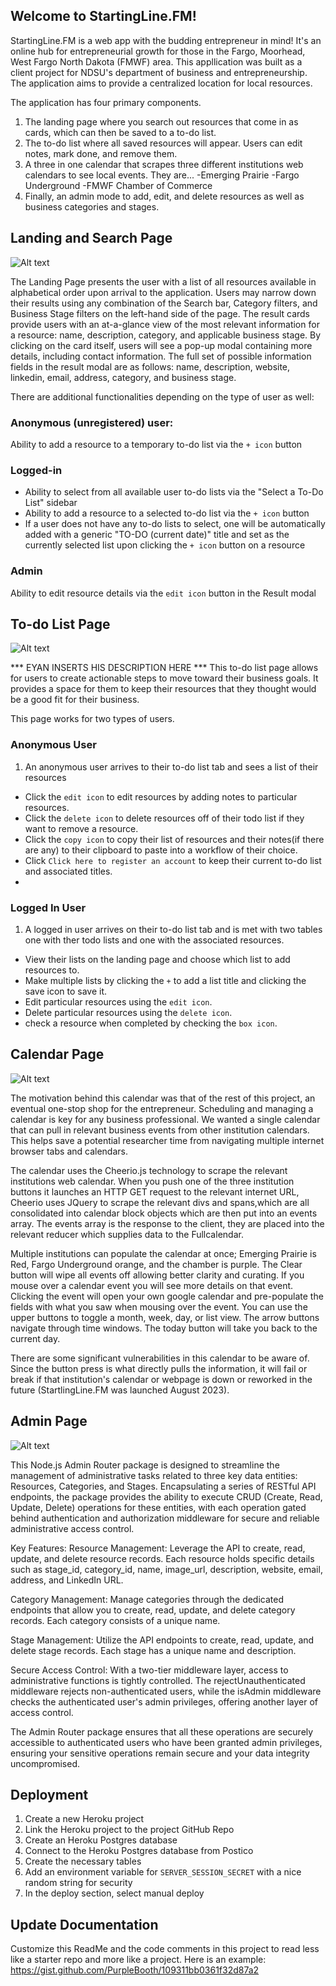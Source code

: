 ## Welcome to StartingLine.FM!

StartingLine.FM is a web app with the budding entrepreneur in mind!
It's an online hub for entrepreneurial growth for those in the Fargo, Moorhead, West Fargo North Dakota (FMWF) area.
This appllication was built as a client project for NDSU's department of business and entrepreneurship.
The application aims to provide a centralized location for local resources. 

The application has four primary components.

1. The landing page where you search out resources that come in as cards, which can then be saved to a to-do list.
2. The to-do list where all saved resources will appear. Users can edit notes, mark done, and remove them. 
3. A three in one calendar that scrapes three different institutions web calendars to see local events. They are...
  -Emerging Prairie
  -Fargo Underground
  -FMWF Chamber of Commerce
4. Finally, an admin mode to add, edit, and delete resources as well as business categories and stages. 



## Landing and Search Page

![Alt text](public/images/landing-page-screenshot.png)

The Landing Page presents the user with a list of all resources available in alphabetical order upon arrival to the application.
Users may narrow down their results using any combination of the Search bar, Category filters, and Business Stage filters on the left-hand side of the page.
The result cards provide users with an at-a-glance view of the most relevant information for a resource: name, description, category, and applicable business stage. 
By clicking on the card itself, users will see a pop-up modal containing more details, including contact information. The full set of possible information fields in the result modal are as follows: name, description, website, linkedin, email, address, category, and business stage. 

There are additional functionalities depending on the type of user as well:

### Anonymous (unregistered) user:
Ability to add a resource to a temporary to-do list via the `+ icon` button

### Logged-in 
- Ability to select from all available user to-do lists via the "Select a To-Do List" sidebar
- Ability to add a resource to a selected to-do list via the `+ icon` button
- If a user does not have any to-do lists to select, one will be automatically added with a generic "TO-DO (current date)" title and set as the currently selected list upon clicking the `+ icon` button on a resource

### Admin
Ability to edit resource details via the `edit icon` button in the Result modal

## To-do List Page

![Alt text](public/images/to-do-list-screenshot.png)

 *** EYAN INSERTS HIS DESCRIPTION HERE ***
 This to-do list page allows for users to create actionable steps to move toward their business goals. It provides a space for them to keep their resources that they thought would be a good fit for their business. 

 This page works for two types of users. 

 ### Anonymous User
 1. An anonymous user arrives to their to-do list tab and sees a list of their resources 
 - Click the `edit icon` to edit resources by adding notes to particular resources.
 - Click the `delete icon` to delete resources off of their todo list if they want to remove a resource.
 - Click the `copy icon` to copy their list of resources and their notes(if there are any) to their clipboard to paste into a workflow of their choice.
 - Click `Click here to register an account` to keep their current to-do list and associated titles. 
 - 
 
 ### Logged In User
 1. A logged in user arrives on their to-do list tab and is met with two tables one with ther todo lists and one with the associated resources. 
 - View their lists on the landing page and choose which list to add resources to. 
 - Make multiple lists by clicking the `+` to add a list title and clicking the save icon to save it. 
 - Edit particular resources using the `edit icon`. 
 - Delete particular resources using the `delete icon`.
 - check a resource when completed by checking the `box icon`.

## Calendar Page

![Alt text](public/images/Calendar-page-screenshot.png)


The motivation behind this calendar was that of the rest of this project, an eventual one-stop shop for the entrepreneur. Scheduling and managing a calendar is key for any business professional. We wanted a single calendar that can pull in relevant business events from other institution calendars. This helps save a potential researcher time from navigating multiple internet browser tabs and calendars. 

The calendar uses the Cheerio.js technology to scrape the relevant institutions web calendar. When you push one of the three institution buttons it launches an HTTP GET request to the relevant internet URL, Cheerio uses JQuery to scrape the relevant divs and spans,which are all consolidated into calendar block objects which are then put into an events array. The events array is the response to the client, they are placed into the relevant reducer which supplies data to the Fullcalendar.

Multiple institutions can populate the calendar at once; Emerging Prairie is Red, Fargo Underground orange, and the chamber is purple. The Clear button will wipe all events off allowing better clarity and curating. If you mouse over a calendar event you will see more details on that event. Clicking the event will open your own google calendar and pre-populate the fields with what you saw when mousing over the event. You can use the upper buttons to toggle a month, week, day, or list view. The arrow buttons navigate through time windows. The today button will take you back to the current day.

There are some significant vulnerabilities in this calendar to be aware of. Since the button press is what directly pulls the information, it will fail or break if that institution's calendar or webpage is down or reworked in the future (StartlingLine.FM was launched August 2023). 

## Admin Page

![Alt text](public/images/admin-page-screenshot.png)


This Node.js Admin Router package is designed to streamline the management of administrative tasks related to three key data entities: Resources, Categories, and Stages. Encapsulating a series of RESTful API endpoints, the package provides the ability to execute CRUD (Create, Read, Update, Delete) operations for these entities, with each operation gated behind authentication and authorization middleware for secure and reliable administrative access control.

Key Features:
Resource Management: Leverage the API to create, read, update, and delete resource records. Each resource holds specific details such as stage_id, category_id, name, image_url, description, website, email, address, and LinkedIn URL.

Category Management: Manage categories through the dedicated endpoints that allow you to create, read, update, and delete category records. Each category consists of a unique name.

Stage Management: Utilize the API endpoints to create, read, update, and delete stage records. Each stage has a unique name and description.

Secure Access Control: With a two-tier middleware layer, access to administrative functions is tightly controlled. The rejectUnauthenticated middleware rejects non-authenticated users, while the isAdmin middleware checks the authenticated user's admin privileges, offering another layer of access control.

The Admin Router package ensures that all these operations are securely accessible to authenticated users who have been granted admin privileges, ensuring your sensitive operations remain secure and your data integrity uncompromised.





## Deployment

1. Create a new Heroku project
1. Link the Heroku project to the project GitHub Repo
1. Create an Heroku Postgres database
1. Connect to the Heroku Postgres database from Postico
1. Create the necessary tables
1. Add an environment variable for `SERVER_SESSION_SECRET` with a nice random string for security
1. In the deploy section, select manual deploy

## Update Documentation

Customize this ReadMe and the code comments in this project to read less like a starter repo and more like a project. Here is an example: https://gist.github.com/PurpleBooth/109311bb0361f32d87a2
